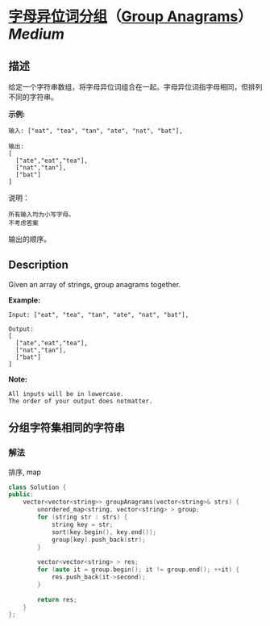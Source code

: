 # [字母异位词分组](https://leetcode-cn.com/problems/group-anagrams)（[Group Anagrams](https://leetcode.com/problems/group-anagrams)）*Medium*
## 描述
给定一个字符串数组，将字母异位词组合在一起。字母异位词指字母相同，但排列不同的字符串。

**示例:**
```
输入: ["eat", "tea", "tan", "ate", "nat", "bat"],

输出:
[
  ["ate","eat","tea"],
  ["nat","tan"],
  ["bat"]
]
```

说明：


	所有输入均为小写字母。
	不考虑答案
输出的顺序。

## Description
Given an array of strings, group anagrams together.

**Example:**
```
Input: ["eat", "tea", "tan", "ate", "nat", "bat"],

Output:
[
  ["ate","eat","tea"],
  ["nat","tan"],
  ["bat"]
]
```
**Note:**



	All inputs will be in lowercase.
	The order of your output does notmatter.



## 分组字符集相同的字符串
### 解法
排序, map
```c++
class Solution {
public:
    vector<vector<string>> groupAnagrams(vector<string>& strs) {
        unordered_map<string, vector<string> > group;
        for (string str : strs) {
            string key = str;
            sort(key.begin(), key.end());
            group[key].push_back(str);
        }
        
        vector<vector<string> > res;
        for (auto it = group.begin(); it != group.end(); ++it) {
            res.push_back(it->second);
        }
        
        return res;
    }
};
```